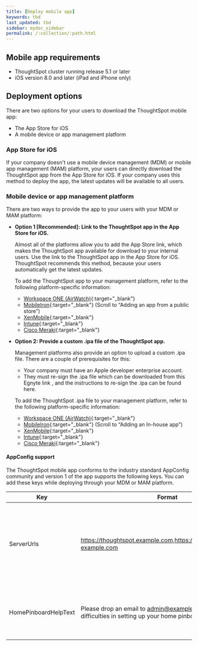 ```yaml
---
title: [Deploy mobile app]
keywords: tbd
last_updated: tbd
sidebar: mydoc_sidebar
permalink: /:collection/:path.html
---
```

## Mobile app requirements
- ThoughtSpot cluster running release 5.1 or later
- iOS version 8.0 and later (iPad and iPhone only)

## Deployment options

There are two options for your users to download the ThoughtSpot mobile app:
- The App Store for iOS
- A mobile device or app management platform

### App Store for iOS
If your company doesn't use a mobile device management (MDM) or mobile app management (MAM) platform, your users can directly download the ThoughtSpot app from the App Store for iOS. If your company uses this method to deploy the app, the latest updates will be available to all users.

### Mobile device or app management platform
There are two ways to provide the app to your users with your MDM or MAM platform:

- **Option 1 [Recommended]: Link to the ThoughtSpot app in the App Store for iOS.**

    Almost all of the platforms allow you to add the App Store link, which makes the ThoughtSpot app available for download to your internal users. Use the link to the ThoughtSpot app in the App Store for iOS. ThoughtSpot recommends this method, because your users automatically get the latest updates.

    To add the ThoughtSpot app to your management platform, refer to the following platform-specific information:

    - [Workspace ONE (AirWatch)](https://docs.vmware.com/en/VMware-Workspace-ONE-UEM/1811/VMware-Workspace-ONE-UEM-Mobile-Application-Management/GUID-AWT-CONFIG-PUBLIC-APPS-WS1.html){:target="_blank"}
    - [MobileIron](http://mi.extendedhelp.mobileiron.com/53/all/en/desktop/App_Catalog.htm){:target="_blank"} (Scroll to “Adding an app from a public store”)
    - [XenMobile](https://docs.citrix.com/en-us/xenmobile/xenmobile-service/apps.html#add-a-public-app-store-app){:target="_blank"}
    - [Intune](https://docs.microsoft.com/en-us/intune/store-apps-ios){:target="_blank"}
    - [Cisco Meraki](https://documentation.meraki.com/SM/Apps_and_Software/Deploying_Store_Apps_for_iOS%2F%2FmacOS_and_Android){:target="_blank"}

- **Option 2: Provide a custom .ipa file of the ThoughtSpot app.**

    Management platforms also provide an option to upload a custom .ipa file. There are a couple of prerequisites for this:
    - Your company must have an Apple developer enterprise account.
    - They must re-sign the .ipa file which can be downloaded from this Egnyte link <Insert Egnyte Link>, and the instructions to re-sign the .ipa can be found here.

  To add the ThoughtSpot .ipa file to your management platform, refer to the following platform-specific information:
  - [Workspace ONE (AirWatch)](https://docs.vmware.com/en/VMware-Workspace-ONE-UEM/1811/VMware-Workspace-ONE-UEM-Mobile-Application-Management/GUID-AWT-CONFIG-INTERNAL-APPS-LOCAL.html#GUID-AWT-CONFIG-INTERNAL-APPS-LOCAL){:target="_blank"}
  - [MobileIron](http://mi.extendedhelp.mobileiron.com/53/all/en/desktop/App_Catalog.htm){:target="_blank"} (Scroll to “Adding an In-house app”)
  - [XenMobile](https://docs.citrix.com/en-us/citrix-endpoint-management/apps.html#add-an-enterprise-app){:target="_blank"}
  - [Intune](https://docs.microsoft.com/en-us/intune/lob-apps-ios){:target="_blank"}
  - [Cisco Meraki](https://documentation.meraki.com/SM/Apps_and_Software/Installing_Custom_Apps_on_iOS_and_Android_Devices){:target="_blank"}

#### AppConfig support

The ThoughtSpot mobile app conforms to the industry standard AppConfig community and version 1 of the app supports the following keys. You can add these keys while deploying through your MDM or MAM platform.

  |Key          |Format     |Description                   |
  |-----------------|------------|-----------------------------------|
  |ServerUrls   |https://thoughtspot.example.com,https://thoughtspot.finance-example.com| Displays a list of servers for users to choose from during sign-in. Separate the servers with commas.|
  |HomePinboardHelpText  |Please drop an email to admin@example.com if you are facing difficulties in setting up your home pinboard.| The home pinboard set up help text can be customised using this key.|
